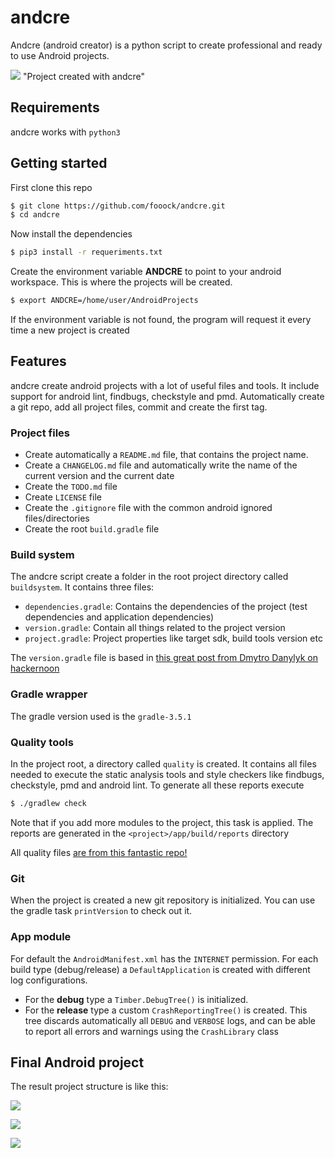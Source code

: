 # andcre
Andcre (android creator) is a python script to create professional and ready to use Android projects. 

![](https://github.com/fooock/andcre/blob/master/media/andcre_project.png) "Project created with andcre"

## Requirements
andcre works with `python3`

## Getting started
First clone this repo
```sh
$ git clone https://github.com/fooock/andcre.git
$ cd andcre
```
Now install the dependencies
```sh
$ pip3 install -r requeriments.txt
```
Create the environment variable **ANDCRE** to point to your android workspace.
This is where the projects will be created.
```sh
$ export ANDCRE=/home/user/AndroidProjects
```
If the environment variable is not found, the program will request it every time a new project is created

## Features
andcre create android projects with a lot of useful files and tools. It include support for android lint, findbugs, checkstyle and pmd. Automatically create a git repo, add all project files, commit and create the first tag.

### Project files
* Create automatically a `README.md` file, that contains the project name.
* Create a `CHANGELOG.md` file and automatically write the name of the current version 
and the current date 
* Create the `TODO.md` file
* Create `LICENSE` file
* Create the `.gitignore` file with the common android ignored files/directories
* Create the root `build.gradle` file

### Build system
The andcre script create a folder in the root project directory called `buildsystem`. 
It contains three files:
* `dependencies.gradle`: Contains the dependencies of the project (test dependencies and 
application dependencies)
* `version.gradle`: Contain all things related to the project version
* `project.gradle`: Project properties like target sdk, build tools version etc

The `version.gradle` file is based in [this great post from Dmytro Danylyk on hackernoon](https://hackernoon.com/configuring-android-project-version-name-code-b168952f3323)

### Gradle wrapper
The gradle version used is the `gradle-3.5.1`

### Quality tools
In the project root, a directory called `quality` is created. It contains all files needed to execute the static analysis tools and style checkers like findbugs, checkstyle, pmd and android lint. To generate all these reports execute
```sh
$ ./gradlew check
```
Note that if you add more modules to the project, this task is applied. The reports are generated in the `<project>/app/build/reports` directory

All quality files [are from this fantastic repo!](https://github.com/Piasy/AndroidCodeQualityConfig)

### Git
When the project is created a new git repository is initialized. You can use the gradle task `printVersion` to check out it.

### App module
For default the `AndroidManifest.xml` has the `INTERNET` permission. For each build type (debug/release) a `DefaultApplication` is created with different log configurations.
* For the **debug** type a `Timber.DebugTree()` is initialized. 
* For the **release** type a custom `CrashReportingTree()` is created. This tree discards automatically all `DEBUG` and `VERBOSE` logs, and can be able to report all errors and warnings using the `CrashLibrary` class


## Final Android project
The result project structure is like this:

![](https://github.com/fooock/andcre/blob/master/media/img1.png)

![](https://github.com/fooock/andcre/blob/master/media/img2.png) 

![](https://github.com/fooock/andcre/blob/master/media/img3.png)

